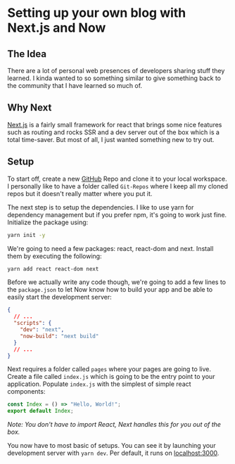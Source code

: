 # Setting up your own blog with Next.js and Now

## The Idea
There are a lot of personal web presences of developers sharing stuff they learned.
I kinda wanted to so something similar to give something back to the community that
I have learned so much of.

## Why Next
[Next.js](https://github.com/zeit/next.js/) is a fairly small framework for react
that brings some nice features such as routing and rocks SSR and a dev server out
of the box which is a total time-saver. But most of all, I just wanted something
new to try out.

## Setup
To start off, create a new [GitHub](https://github.com/new) Repo and clone it to
your local workspace. I personally like to have a folder called `Git-Repos` where
I keep all my cloned repos but it doesn't really matter where you put it.

The next step is to setup the dependencies. I like to use yarn for dependency management
but if you prefer npm, it's going to work just fine. Initialize the package using:
```bash
yarn init -y
```

We're going to need a few packages: react, react-dom and next. Install them by executing the following:
```bash
yarn add react react-dom next
```

Before we actually write any code though, we're going to add a few lines to the `package.json`
to let Now know how to build your app and be able to easily start the development server:
```json
{
  // ...
  "scripts": {
    "dev": "next",
    "now-build": "next build"
  }
  // ...
}
```

Next requires a folder called `pages` where your pages are going to live. Create a file called `index.js` which is going
to be the entry point to your application. Populate `index.js` with the simplest of simple react components:
```javascript
const Index = () => "Hello, World!";
export default Index;
```
_Note: You don't have to import React, Next handles this for you out of the box._

You now have to most basic of setups. You can see it by launching your development server with `yarn dev`. Per default, it runs on [localhost:3000](http://localhost:3000).
